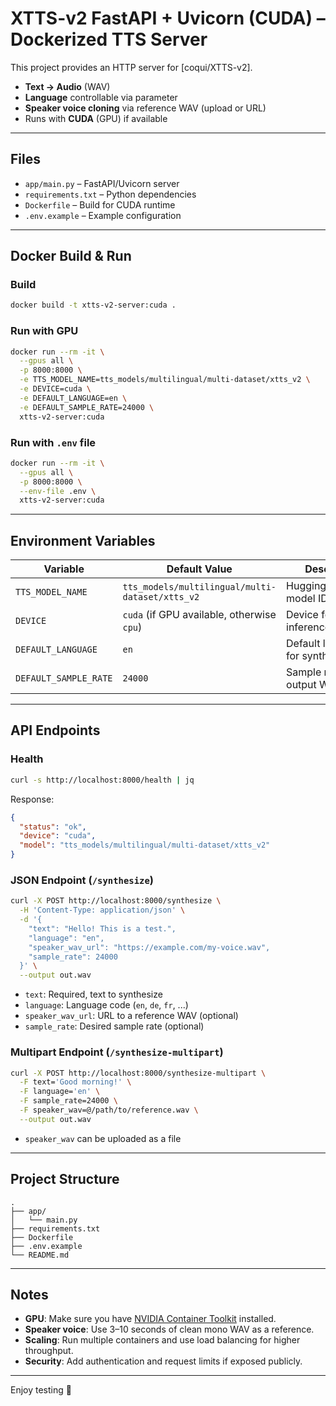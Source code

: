 # XTTS-v2 FastAPI + Uvicorn (CUDA) – Dockerized TTS Server

This project provides an HTTP server for [coqui/XTTS-v2].

- **Text → Audio** (WAV)
- **Language** controllable via parameter
- **Speaker voice cloning** via reference WAV (upload or URL)
- Runs with **CUDA** (GPU) if available

---

## Files

- `app/main.py` – FastAPI/Uvicorn server
- `requirements.txt` – Python dependencies
- `Dockerfile` – Build for CUDA runtime
- `.env.example` – Example configuration

---

## Docker Build & Run

### Build
```bash
docker build -t xtts-v2-server:cuda .
```

### Run with GPU
```bash
docker run --rm -it \
  --gpus all \
  -p 8000:8000 \
  -e TTS_MODEL_NAME=tts_models/multilingual/multi-dataset/xtts_v2 \
  -e DEVICE=cuda \
  -e DEFAULT_LANGUAGE=en \
  -e DEFAULT_SAMPLE_RATE=24000 \
  xtts-v2-server:cuda
```

### Run with `.env` file
```bash
docker run --rm -it \
  --gpus all \
  -p 8000:8000 \
  --env-file .env \
  xtts-v2-server:cuda
```

---

## Environment Variables

| Variable            | Default Value                                           | Description                                                                 |
|---------------------|---------------------------------------------------------|-----------------------------------------------------------------------------|
| `TTS_MODEL_NAME`    | `tts_models/multilingual/multi-dataset/xtts_v2`         | HuggingFace/Coqui model ID                                                  |
| `DEVICE`            | `cuda` (if GPU available, otherwise `cpu`)              | Device for inference                                                        |
| `DEFAULT_LANGUAGE`  | `en`                                                    | Default language for synthesis                                              |
| `DEFAULT_SAMPLE_RATE` | `24000`                                               | Sample rate for output WAV                                                  |

---

## API Endpoints

### Health
```bash
curl -s http://localhost:8000/health | jq
```
Response:
```json
{
  "status": "ok",
  "device": "cuda",
  "model": "tts_models/multilingual/multi-dataset/xtts_v2"
}
```

### JSON Endpoint (`/synthesize`)

```bash
curl -X POST http://localhost:8000/synthesize \
  -H 'Content-Type: application/json' \
  -d '{
    "text": "Hello! This is a test.",
    "language": "en",
    "speaker_wav_url": "https://example.com/my-voice.wav",
    "sample_rate": 24000
  }' \
  --output out.wav
```

- `text`: Required, text to synthesize
- `language`: Language code (`en`, `de`, `fr`, ...)
- `speaker_wav_url`: URL to a reference WAV (optional)
- `sample_rate`: Desired sample rate (optional)

### Multipart Endpoint (`/synthesize-multipart`)

```bash
curl -X POST http://localhost:8000/synthesize-multipart \
  -F text='Good morning!' \
  -F language='en' \
  -F sample_rate=24000 \
  -F speaker_wav=@/path/to/reference.wav \
  --output out.wav
```

- `speaker_wav` can be uploaded as a file

---

## Project Structure

```
.
├── app/
│   └── main.py
├── requirements.txt
├── Dockerfile
├── .env.example
└── README.md
```

---

## Notes

- **GPU**: Make sure you have [NVIDIA Container Toolkit](https://docs.nvidia.com/datacenter/cloud-native/container-toolkit/install-guide.html) installed.
- **Speaker voice**: Use 3–10 seconds of clean mono WAV as a reference.
- **Scaling**: Run multiple containers and use load balancing for higher throughput.
- **Security**: Add authentication and request limits if exposed publicly.

---

Enjoy testing 🚀